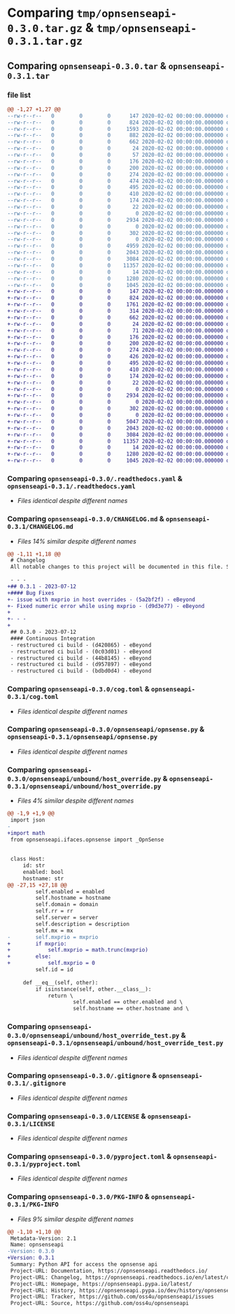 # Comparing `tmp/opnsenseapi-0.3.0.tar.gz` & `tmp/opnsenseapi-0.3.1.tar.gz`

## Comparing `opnsenseapi-0.3.0.tar` & `opnsenseapi-0.3.1.tar`

### file list

```diff
@@ -1,27 +1,27 @@
--rw-r--r--   0        0        0      147 2020-02-02 00:00:00.000000 opnsenseapi-0.3.0/.flake8
--rw-r--r--   0        0        0      824 2020-02-02 00:00:00.000000 opnsenseapi-0.3.0/.readthedocs.yaml
--rw-r--r--   0        0        0     1593 2020-02-02 00:00:00.000000 opnsenseapi-0.3.0/CHANGELOG.md
--rw-r--r--   0        0        0      882 2020-02-02 00:00:00.000000 opnsenseapi-0.3.0/GITHUB_CHANGELOG.md
--rw-r--r--   0        0        0      662 2020-02-02 00:00:00.000000 opnsenseapi-0.3.0/cog.toml
--rw-r--r--   0        0        0       24 2020-02-02 00:00:00.000000 opnsenseapi-0.3.0/package.json
--rw-r--r--   0        0        0       57 2020-02-02 00:00:00.000000 opnsenseapi-0.3.0/requirements.txt
--rw-r--r--   0        0        0      176 2020-02-02 00:00:00.000000 opnsenseapi-0.3.0/.idea/.gitignore
--rw-r--r--   0        0        0      200 2020-02-02 00:00:00.000000 opnsenseapi-0.3.0/.idea/misc.xml
--rw-r--r--   0        0        0      274 2020-02-02 00:00:00.000000 opnsenseapi-0.3.0/.idea/modules.xml
--rw-r--r--   0        0        0      474 2020-02-02 00:00:00.000000 opnsenseapi-0.3.0/.idea/opnsenseapi.iml
--rw-r--r--   0        0        0      495 2020-02-02 00:00:00.000000 opnsenseapi-0.3.0/.idea/vcs.xml
--rw-r--r--   0        0        0      410 2020-02-02 00:00:00.000000 opnsenseapi-0.3.0/.idea/inspectionProfiles/Project_Default.xml
--rw-r--r--   0        0        0      174 2020-02-02 00:00:00.000000 opnsenseapi-0.3.0/.idea/inspectionProfiles/profiles_settings.xml
--rw-r--r--   0        0        0       22 2020-02-02 00:00:00.000000 opnsenseapi-0.3.0/opnsenseapi/__about__.py
--rw-r--r--   0        0        0        0 2020-02-02 00:00:00.000000 opnsenseapi-0.3.0/opnsenseapi/__init__.py
--rw-r--r--   0        0        0     2934 2020-02-02 00:00:00.000000 opnsenseapi-0.3.0/opnsenseapi/opnsense.py
--rw-r--r--   0        0        0        0 2020-02-02 00:00:00.000000 opnsenseapi-0.3.0/opnsenseapi/ifaces/__init__.py
--rw-r--r--   0        0        0      302 2020-02-02 00:00:00.000000 opnsenseapi-0.3.0/opnsenseapi/ifaces/opnsense.py
--rw-r--r--   0        0        0        0 2020-02-02 00:00:00.000000 opnsenseapi-0.3.0/opnsenseapi/unbound/__init__.py
--rw-r--r--   0        0        0     4959 2020-02-02 00:00:00.000000 opnsenseapi-0.3.0/opnsenseapi/unbound/host_override.py
--rw-r--r--   0        0        0     2043 2020-02-02 00:00:00.000000 opnsenseapi-0.3.0/opnsenseapi/unbound/host_override_test.py
--rw-r--r--   0        0        0     3084 2020-02-02 00:00:00.000000 opnsenseapi-0.3.0/.gitignore
--rw-r--r--   0        0        0    11357 2020-02-02 00:00:00.000000 opnsenseapi-0.3.0/LICENSE
--rw-r--r--   0        0        0       14 2020-02-02 00:00:00.000000 opnsenseapi-0.3.0/README.md
--rw-r--r--   0        0        0     1280 2020-02-02 00:00:00.000000 opnsenseapi-0.3.0/pyproject.toml
--rw-r--r--   0        0        0     1045 2020-02-02 00:00:00.000000 opnsenseapi-0.3.0/PKG-INFO
+-rw-r--r--   0        0        0      147 2020-02-02 00:00:00.000000 opnsenseapi-0.3.1/.flake8
+-rw-r--r--   0        0        0      824 2020-02-02 00:00:00.000000 opnsenseapi-0.3.1/.readthedocs.yaml
+-rw-r--r--   0        0        0     1761 2020-02-02 00:00:00.000000 opnsenseapi-0.3.1/CHANGELOG.md
+-rw-r--r--   0        0        0      314 2020-02-02 00:00:00.000000 opnsenseapi-0.3.1/GITHUB_CHANGELOG.md
+-rw-r--r--   0        0        0      662 2020-02-02 00:00:00.000000 opnsenseapi-0.3.1/cog.toml
+-rw-r--r--   0        0        0       24 2020-02-02 00:00:00.000000 opnsenseapi-0.3.1/package.json
+-rw-r--r--   0        0        0       71 2020-02-02 00:00:00.000000 opnsenseapi-0.3.1/requirements.txt
+-rw-r--r--   0        0        0      176 2020-02-02 00:00:00.000000 opnsenseapi-0.3.1/.idea/.gitignore
+-rw-r--r--   0        0        0      200 2020-02-02 00:00:00.000000 opnsenseapi-0.3.1/.idea/misc.xml
+-rw-r--r--   0        0        0      274 2020-02-02 00:00:00.000000 opnsenseapi-0.3.1/.idea/modules.xml
+-rw-r--r--   0        0        0      426 2020-02-02 00:00:00.000000 opnsenseapi-0.3.1/.idea/opnsenseapi.iml
+-rw-r--r--   0        0        0      495 2020-02-02 00:00:00.000000 opnsenseapi-0.3.1/.idea/vcs.xml
+-rw-r--r--   0        0        0      410 2020-02-02 00:00:00.000000 opnsenseapi-0.3.1/.idea/inspectionProfiles/Project_Default.xml
+-rw-r--r--   0        0        0      174 2020-02-02 00:00:00.000000 opnsenseapi-0.3.1/.idea/inspectionProfiles/profiles_settings.xml
+-rw-r--r--   0        0        0       22 2020-02-02 00:00:00.000000 opnsenseapi-0.3.1/opnsenseapi/__about__.py
+-rw-r--r--   0        0        0        0 2020-02-02 00:00:00.000000 opnsenseapi-0.3.1/opnsenseapi/__init__.py
+-rw-r--r--   0        0        0     2934 2020-02-02 00:00:00.000000 opnsenseapi-0.3.1/opnsenseapi/opnsense.py
+-rw-r--r--   0        0        0        0 2020-02-02 00:00:00.000000 opnsenseapi-0.3.1/opnsenseapi/ifaces/__init__.py
+-rw-r--r--   0        0        0      302 2020-02-02 00:00:00.000000 opnsenseapi-0.3.1/opnsenseapi/ifaces/opnsense.py
+-rw-r--r--   0        0        0        0 2020-02-02 00:00:00.000000 opnsenseapi-0.3.1/opnsenseapi/unbound/__init__.py
+-rw-r--r--   0        0        0     5047 2020-02-02 00:00:00.000000 opnsenseapi-0.3.1/opnsenseapi/unbound/host_override.py
+-rw-r--r--   0        0        0     2043 2020-02-02 00:00:00.000000 opnsenseapi-0.3.1/opnsenseapi/unbound/host_override_test.py
+-rw-r--r--   0        0        0     3084 2020-02-02 00:00:00.000000 opnsenseapi-0.3.1/.gitignore
+-rw-r--r--   0        0        0    11357 2020-02-02 00:00:00.000000 opnsenseapi-0.3.1/LICENSE
+-rw-r--r--   0        0        0       14 2020-02-02 00:00:00.000000 opnsenseapi-0.3.1/README.md
+-rw-r--r--   0        0        0     1280 2020-02-02 00:00:00.000000 opnsenseapi-0.3.1/pyproject.toml
+-rw-r--r--   0        0        0     1045 2020-02-02 00:00:00.000000 opnsenseapi-0.3.1/PKG-INFO
```

### Comparing `opnsenseapi-0.3.0/.readthedocs.yaml` & `opnsenseapi-0.3.1/.readthedocs.yaml`

 * *Files identical despite different names*

### Comparing `opnsenseapi-0.3.0/CHANGELOG.md` & `opnsenseapi-0.3.1/CHANGELOG.md`

 * *Files 14% similar despite different names*

```diff
@@ -1,11 +1,18 @@
 # Changelog
 All notable changes to this project will be documented in this file. See [conventional commits](https://www.conventionalcommits.org/) for commit guidelines.
 
 - - -
+## 0.3.1 - 2023-07-12
+#### Bug Fixes
+- issue with mxprio in host overrides - (5a2bf2f) - eBeyond
+- Fixed numeric error while using mxprio - (d9d3e77) - eBeyond
+
+- - -
+
 ## 0.3.0 - 2023-07-12
 #### Continuous Integration
 - restructured ci build - (d420865) - eBeyond
 - restructured ci build - (0c03d01) - eBeyond
 - restructured ci build - (44b8145) - eBeyond
 - restructured ci build - (d957897) - eBeyond
 - restructured ci build - (bdbd0d4) - eBeyond
```

### Comparing `opnsenseapi-0.3.0/cog.toml` & `opnsenseapi-0.3.1/cog.toml`

 * *Files identical despite different names*

### Comparing `opnsenseapi-0.3.0/opnsenseapi/opnsense.py` & `opnsenseapi-0.3.1/opnsenseapi/opnsense.py`

 * *Files identical despite different names*

### Comparing `opnsenseapi-0.3.0/opnsenseapi/unbound/host_override.py` & `opnsenseapi-0.3.1/opnsenseapi/unbound/host_override.py`

 * *Files 4% similar despite different names*

```diff
@@ -1,9 +1,9 @@
 import json
-
+import math
 from opnsenseapi.ifaces.opnsense import _OpnSense
 
 
 class Host:
     id: str
     enabled: bool
     hostname: str
@@ -27,15 +27,18 @@
         self.enabled = enabled
         self.hostname = hostname
         self.domain = domain
         self.rr = rr
         self.server = server
         self.description = description
         self.mx = mx
-        self.mxprio = mxprio
+        if mxprio:
+            self.mxprio = math.trunc(mxprio)
+        else:
+            self.mxprio = 0
         self.id = id
 
     def __eq__(self, other):
         if isinstance(self, other.__class__):
             return \
                     self.enabled == other.enabled and \
                     self.hostname == other.hostname and \
```

### Comparing `opnsenseapi-0.3.0/opnsenseapi/unbound/host_override_test.py` & `opnsenseapi-0.3.1/opnsenseapi/unbound/host_override_test.py`

 * *Files identical despite different names*

### Comparing `opnsenseapi-0.3.0/.gitignore` & `opnsenseapi-0.3.1/.gitignore`

 * *Files identical despite different names*

### Comparing `opnsenseapi-0.3.0/LICENSE` & `opnsenseapi-0.3.1/LICENSE`

 * *Files identical despite different names*

### Comparing `opnsenseapi-0.3.0/pyproject.toml` & `opnsenseapi-0.3.1/pyproject.toml`

 * *Files identical despite different names*

### Comparing `opnsenseapi-0.3.0/PKG-INFO` & `opnsenseapi-0.3.1/PKG-INFO`

 * *Files 9% similar despite different names*

```diff
@@ -1,10 +1,10 @@
 Metadata-Version: 2.1
 Name: opnsenseapi
-Version: 0.3.0
+Version: 0.3.1
 Summary: Python API for access the opnsense api
 Project-URL: Documentation, https://opnsenseapi.readthedocs.io/
 Project-URL: Changelog, https://opnsenseapi.readthedocs.io/en/latest/changelog.html
 Project-URL: Homepage, https://opnsenseapi.pypa.io/latest/
 Project-URL: History, https://opnsenseapi.pypa.io/dev/history/opnsenseapi/
 Project-URL: Tracker, https://github.com/oss4u/opnsenseapi/issues
 Project-URL: Source, https://github.com/oss4u/opnsenseapi
```

